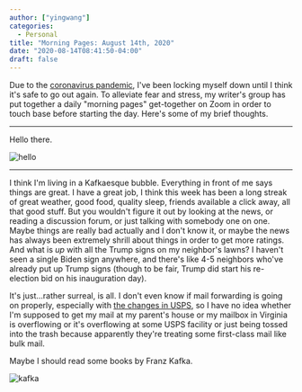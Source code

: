 ```yaml
---
author: ["yingwang"]
categories:
  - Personal
title: "Morning Pages: August 14th, 2020"
date: "2020-08-14T08:41:50-04:00"
draft: false
---
```


Due to the [coronavirus
pandemic](https://en.wikipedia.org/wiki/2019-20_coronavirus_pandemic), I've been
locking myself down until I think it's safe to go out again. To alleviate fear
and stress, my writer's group has put together a daily "morning pages"
get-together on Zoom in order to touch base before starting the day. Here's some
of my brief thoughts.

__________

Hello there.

![hello](/img/posts/2020/08/14/morning_pages.jpg)

__________

I think I'm living in a Kafkaesque bubble. Everything in front of me says things
are great. I have a great job, I think this week has been a long streak of great
weather, good food, quality sleep, friends available a click away, all that good
stuff. But you wouldn't figure it out by looking at the news, or reading a
discussion forum, or just talking with somebody one on one. Maybe things are
really bad actually and I don't know it, or maybe the news has always been
extremely shrill about things in order to get more ratings. And what is *up*
with all the Trump signs on my neighbor's lawns? I haven't seen a single Biden
sign anywhere, and there's like 4-5 neighbors who've already put up Trump signs
(though to be fair, Trump did start his re-election bid on his inauguration
day).

It's just...rather surreal, is all. I don't even know if mail forwarding is
going on properly, especially with [the changes in
USPS](https://news.ycombinator.com/item?id=24135668), so I have no idea whether
I'm supposed to get my mail at my parent's house or my mailbox in Virginia is
overflowing or it's overflowing at some USPS facility or just being tossed into
the trash because apparently they're treating some first-class mail like bulk
mail.

Maybe I should read some books by Franz Kafka.

![kafka](/img/posts/2020/08/14/morning_pages_2.jpeg)
